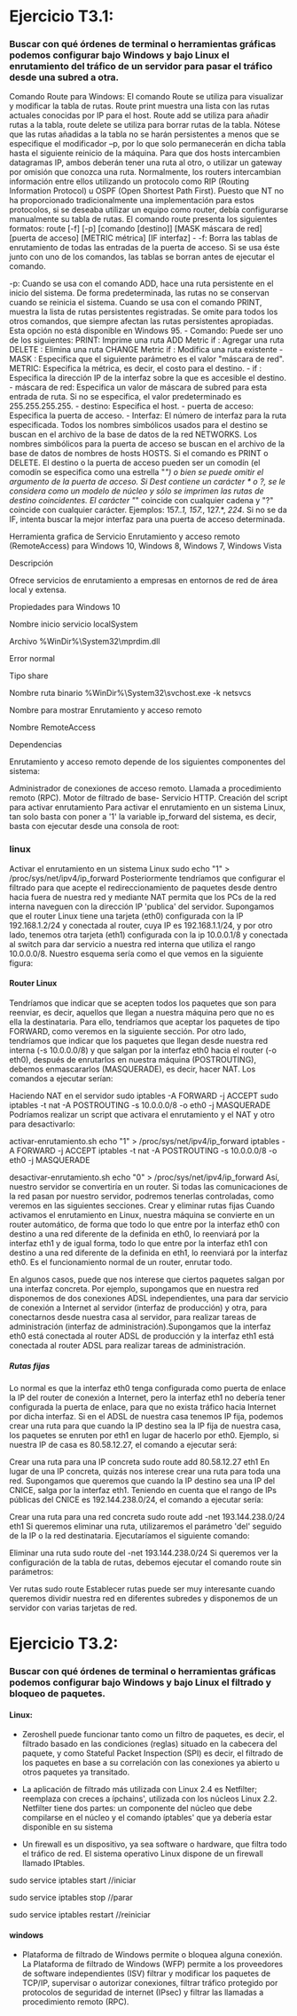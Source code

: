 # Ejercicio T3.1:
### Buscar con qué órdenes de terminal o herramientas gráficas podemos configurar bajo Windows y bajo Linux el enrutamiento del tráfico de un servidor para pasar el tráfico desde una subred a otra.

Comando Route para Windows:
El comando Route se utiliza para visualizar y modificar la tabla de rutas. Route print muestra una lista con las rutas actuales conocidas por IP para el host. Route add se utiliza para añadir rutas a la tabla,  route delete se utiliza para borrar rutas de la tabla. Nótese que las rutas añadidas a la tabla no se harán persistentes a menos que se especifique el modificador –p, por lo que solo permanecerán en dicha tabla hasta el siguiente reinicio de la máquina. Para que dos hosts intercambien datagramas IP, ambos deberán tener una ruta al otro, o utilizar un gateway por omisión que conozca una ruta. Normalmente, los routers intercambian información entre ellos utilizando un protocolo como RIP (Routing Information Protocol) u OSPF (Open Shortest Path First). Puesto que NT no ha proporcionado tradicionalmente una implementación para estos protocolos, si se deseaba utilizar un equipo como router, debía configurarse manualmente su tabla de rutas. El comando route presenta los siguientes formatos: route [-f] [-p] [comando [destino]] [MASK máscara de red] [puerta de acceso] [METRIC métrica] [IF interfaz] - -f: Borra las tablas de enrutamiento de todas las entradas de la puerta de acceso. Si se usa éste junto con uno de los comandos, las tablas se borran antes de ejecutar el comando.

-p: Cuando se usa con el comando ADD, hace una ruta persistente en el inicio del sistema. De forma predeterminada, las rutas no se conservan cuando se reinicia el sistema. Cuando se usa con el comando PRINT, muestra la lista de rutas persistentes registradas. Se omite para todos los otros comandos, que siempre afectan las rutas persistentes apropiadas. Esta opción no está disponible en Windows 95. - Comando: Puede ser uno de los siguientes: PRINT: Imprime una ruta ADD Metric if : Agregar una ruta DELETE : Elimina una ruta CHANGE Metric if : Modifica una ruta existente - MASK : Especifica que el siguiente parámetro es el valor "máscara de red".
METRIC: Especifica la métrica, es decir, el costo para el destino. - if : Especifica la dirección IP de la interfaz sobre la que es accesible el destino. - máscara de red: Especifica un valor de máscara de subred para esta entrada de ruta. Si no se especifica, el valor predeterminado es 255.255.255.255. - destino: Especifica el host. - puerta de acceso: Especifica la puerta de acceso. - Interfaz: El número de interfaz para la ruta especificada. Todos los nombres simbólicos usados para el destino se buscan en el archivo de la base de datos de la red NETWORKS. Los nombres simbólicos para la puerta de acceso se buscan en el archivo de la base de datos de nombres de hosts HOSTS. Si el comando es PRINT o DELETE. El destino o la puerta de acceso pueden ser un comodín (el comodín se especifica como una estrella "*") o bien se puede omitir el argumento de la puerta de acceso. Si Dest contiene un carácter * o ?, se le considera como un modelo de núcleo y sólo se imprimen las rutas de destino coincidentes. El carácter "*" coincide con cualquier cadena y "?" coincide con cualquier carácter. Ejemplos: 157.*.1, 157.*, 127.*, *224*. Si no se da IF, intenta buscar la mejor interfaz para una puerta de acceso determinada.

Herramienta grafica de Servicio Enrutamiento y acceso remoto (RemoteAccess) para Windows 10, Windows 8, Windows 7, Windows Vista

Descripción

Ofrece servicios de enrutamiento a empresas en entornos de red de área local y extensa.

Propiedades para Windows 10

Nombre inicio servicio	localSystem

Archivo	%WinDir%\System32\mprdim.dll

Error	normal

Tipo	share

Nombre ruta binario	%WinDir%\System32\svchost.exe -k netsvcs

Nombre para mostrar	Enrutamiento y acceso remoto

Nombre	RemoteAccess

Dependencias

Enrutamiento y acceso remoto depende de los siguientes componentes del sistema:

Administrador de conexiones de acceso remoto.
Llamada a procedimiento remoto (RPC).
Motor de filtrado de base-
Servicio HTTP. 
Creación del script para activar enrutamiento
Para activar el enrutamiento en un sistema Linux, tan solo basta con poner a '1' la variable ip_forward del sistema, es decir, basta con ejecutar desde una consola de root:

### linux
Activar el enrutamiento en un sistema Linux sudo echo "1" > /proc/sys/net/ipv4/ip_forward
Posteriormente tendríamos que configurar el filtrado para que acepte el redireccionamiento de paquetes desde dentro hacia fuera de nuestra red y mediante NAT permita que los PCs de la red interna naveguen con la dirección IP 'publica' del servidor. Supongamos que el router Linux tiene una tarjeta (eth0) configurada con la IP 192.168.1.2/24 y conectada al router, cuya IP es 192.168.1.1/24, y por otro lado, tenemos otra tarjeta (eth1) configurada con la ip 10.0.0.1/8 y conectada al switch para dar servicio a nuestra red interna que utiliza el rango 10.0.0.0/8. Nuestro esquema sería como el que vemos en la siguiente figura:

 

#### Router Linux

Tendríamos que indicar que se acepten todos los paquetes que son para reenviar, es decir, aquellos que llegan a nuestra máquina pero que no es ella la destinataria. Para ello, tendríamos que aceptar los paquetes de tipo FORWARD, como veremos en la siguiente sección. Por otro lado, tendríamos que indicar que los paquetes que llegan desde nuestra red interna (-s 10.0.0.0/8) y que salgan por la interfaz eth0 hacia el router (-o eth0), después de enrutarlos en nuestra máquina (POSTROUTING), debemos enmascararlos (MASQUERADE), es decir, hacer NAT. Los comandos a ejecutar serían:

Haciendo NAT en el servidor
sudo iptables -A FORWARD -j ACCEPT
sudo iptables -t nat -A POSTROUTING -s 10.0.0.0/8 -o eth0 -j MASQUERADE
Podríamos realizar un script que activara el enrutamiento y el NAT y otro para desactivarlo:

activar-enrutamiento.sh
echo "1" > /proc/sys/net/ipv4/ip_forward
iptables -A FORWARD -j ACCEPT
iptables -t nat -A POSTROUTING -s 10.0.0.0/8 -o eth0 -j MASQUERADE 

desactivar-enrutamiento.sh
echo "0" > /proc/sys/net/ipv4/ip_forward
Así, nuestro servidor se convertiría en un router. Si todas las comunicaciones de la red pasan por nuestro servidor, podremos tenerlas controladas, como veremos en las siguientes secciones.
Crear y eliminar rutas fijas
Cuando activamos el enrutamiento en Linux, nuestra máquina se convierte en un router automático, de forma que todo lo que entre por la interfaz eth0 con destino a una red diferente de la definida en eth0, lo reenviará por la interfaz eth1 y de igual forma, todo lo que entre por la interfaz eth1 con destino a una red diferente de la definida en eth1, lo reenviará por la interfaz eth0. Es el funcionamiento normal de un router, enrutar todo.

En algunos casos, puede que nos interese que ciertos paquetes salgan por una interfaz concreta. Por ejemplo, supongamos que en nuestra red disponemos de dos conexiones ADSL independientes, una para dar servicio de conexión a Internet al servidor (interfaz de producción) y otra, para conectarnos desde nuestra casa al servidor, para realizar tareas de administración (interfaz de administración).Supongamos que la interfaz eth0 está conectada al router ADSL de producción y la interfaz eth1 está conectada al router ADSL para realizar tareas de administración.

 

##### Rutas fijas
Lo normal es que la interfaz eth0 tenga configurada como puerta de enlace la IP del router de conexión a Internet, pero la interfaz eth1 no debería tener configurada la puerta de enlace, para que no exista tráfico hacia Internet por dicha interfaz. Si en el ADSL de nuestra casa tenemos IP fija, podemos crear una ruta para que cuando la IP destino sea la IP fija de nuestra casa, los paquetes se enruten por eth1 en lugar de hacerlo por eth0. Ejemplo, si nuestra IP de casa es 80.58.12.27, el comando a ejecutar será:

Crear una ruta para una IP concreta
sudo route add 80.58.12.27 eth1
En lugar de una IP concreta, quizás nos interese crear una ruta para toda una red. Supongamos que queremos que cuando la IP destino sea una IP del CNICE, salga por la interfaz eth1. Teniendo en cuenta que el rango de IPs públicas del CNICE es 192.144.238.0/24, el comando a ejecutar sería:

Crear una ruta para una red concreta
sudo route add -net 193.144.238.0/24 eth1
Si queremos eliminar una ruta, utilizaremos el parámetro 'del' seguido de la IP o la red destinataria. Ejecutaríamos el siguiente comando:

Eliminar una ruta
sudo route del -net 193.144.238.0/24
Si queremos ver la configuración de la tabla de rutas, debemos ejecutar el comando route sin parámetros:

Ver rutas
sudo route
Establecer rutas puede ser muy interesante cuando queremos dividir nuestra red en diferentes subredes y disponemos de un servidor con varias tarjetas de red.


# Ejercicio T3.2:
### Buscar con qué órdenes de terminal o herramientas gráficas podemos configurar bajo Windows y bajo Linux el filtrado y bloqueo de paquetes.

#### Linux: 
- Zeroshell puede funcionar tanto como un filtro de paquetes, es decir, el filtrado basado en las condiciones (reglas) situado en la cabecera del paquete, y como Stateful Packet Inspection (SPI) es decir, el filtrado de los paquetes en base a su correlación con las conexiones ya abierto u otros paquetes ya transitado.

- La aplicación de filtrado más utilizada con Linux 2.4 es Netfilter; reemplaza con creces a ípchains', utilizada con los núcleos Linux 2.2. Netfilter tiene dos partes: un componente del núcleo que debe compilarse en el núcleo y el comando íptables' que ya debería estar disponible en su sistema

- Un firewall es un dispositivo, ya sea software o hardware, que filtra todo el tráfico de red. El sistema operativo Linux dispone de un firewall llamado IPtables.

sudo service iptables start //iniciar

sudo service iptables stop //parar

sudo service iptables restart //reiniciar

#### windows

- Plataforma de filtrado de Windows permite o bloquea alguna conexión.
La Plataforma de filtrado de Windows (WFP) permite a los proveedores de software independientes (ISV) filtrar y modificar los paquetes de TCP/IP, supervisar o autorizar conexiones, filtrar tráfico protegido por protocolos de seguridad de internet (IPsec) y filtrar las llamadas a procedimiento remoto (RPC).


